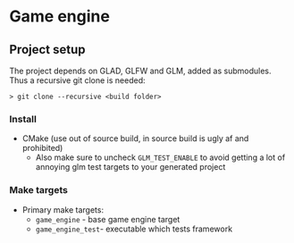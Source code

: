 # Game engine

## Project setup
 
The project depends on GLAD, GLFW and GLM, added as submodules. Thus a recursive git clone is needed: 
 ```
 > git clone --recursive <build folder>
 ```
### Install
* CMake (use out of source build, in source build is ugly af and prohibited)
    * Also make sure to uncheck `GLM_TEST_ENABLE` to avoid getting a lot of annoying glm test targets to your generated project

### Make targets
* Primary make targets:
    * `game_engine` - base game engine target
    * `game_engine_test`- executable which tests framework